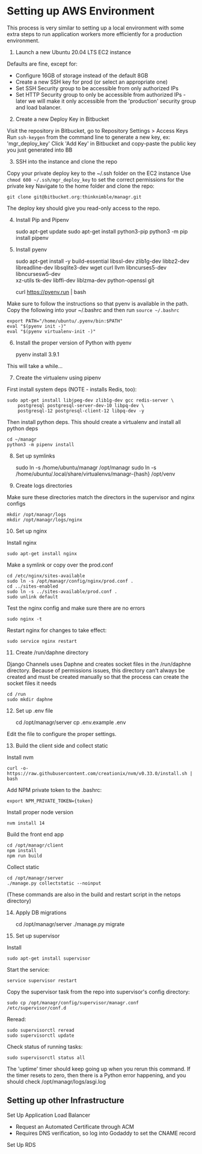# Setting up AWS Environment

This process is very similar to setting up a local environment with some extra steps to run application workers more efficiently for a production environment.

1. Launch a new Ubuntu 20.04 LTS EC2 instance

Defaults are fine, except for:
 - Configure 16GB of storage instead of the default 8GB
 - Create a new SSH key for prod (or select an appropriate one)
 - Set SSH Security group to be accessible from only authorized IPs
 - Set HTTP Security group to only be accessible from authorized IPs - later we will make it only accessible from the 'production' security group and load balancer.

2. Create a new Deploy Key in Bitbucket

Visit the repository in Bitbucket, go to Repository Settings > Access Keys
Run `ssh-keygen` from the command line to generate a new key, ex: 'mgr_deploy_key'
Click 'Add Key' in Bitbucket and copy-paste the public key you just generated into BB

3. SSH into the instance and clone the repo

Copy your private deploy key to the ~/.ssh folder on the EC2 instance
Use `chmod 600 ~/.ssh/mgr_deploy_key` to set the correct permissions for the private key
Navigate to the home folder and clone the repo:

    git clone git@bitbucket.org:thinknimble/managr.git

The deploy key should give you read-only access to the repo.

4. Install Pip and Pipenv

    sudo apt-get update
    sudo apt-get install python3-pip
    python3 -m pip install pipenv

5. Install pyenv

    sudo apt-get install -y build-essential libssl-dev zlib1g-dev libbz2-dev \
    libreadline-dev libsqlite3-dev wget curl llvm libncurses5-dev libncursesw5-dev \
    xz-utils tk-dev libffi-dev liblzma-dev python-openssl git

    curl https://pyenv.run | bash

Make sure to follow the instructions so that pyenv is available in the path. Copy the following into your ~/.bashrc and then run `source ~/.bashrc`

    export PATH="/home/ubuntu/.pyenv/bin:$PATH"
    eval "$(pyenv init -)"
    eval "$(pyenv virtualenv-init -)"

6. Install the proper version of Python with pyenv

    pyenv install 3.9.1

This will take a while...

7. Create the virtualenv using pipenv

First install system deps (NOTE - installs Redis, too):

    sudo apt-get install libjpeg-dev zlib1g-dev gcc redis-server \
        postgresql postgresql-server-dev-10 libpq-dev \
        postgresql-12 postgresql-client-12 libpq-dev -y

Then install python deps. This should create a virtualenv and install all python deps

    cd ~/managr
    python3 -m pipenv install

8. Set up symlinks

    sudo ln -s /home/ubuntu/managr /opt/managr
    sudo ln -s /home/ubuntu/.local/share/virtualenvs/managr-{hash} /opt/venv

9. Create logs directories

Make sure these directories match the directors in the supervisor and nginx configs

    mkdir /opt/managr/logs
    mkdir /opt/managr/logs/nginx

10. Set up nginx

Install nginx

    sudo apt-get install nginx

Make a symlink or copy over the prod.conf

    cd /etc/nginx/sites-available
    sudo ln -s /opt/managr/config/nginx/prod.conf .
    cd ../sites-enabled
    sudo ln -s ../sites-available/prod.conf .
    sudo unlink default

Test the nginx config and make sure there are no errors

    sudo nginx -t

Restart nginx for changes to take effect:

    sudo service nginx restart


11. Create /run/daphne directory

Django Channels uses Daphne and creates socket files in the /run/daphne directory. Because of permissions issues, this directory can't always be created and must be created manually so that the process can create the socket files it needs

    cd /run
    sudo mkdir daphne

12. Set up .env file

    cd /opt/managr/server
    cp .env.example .env

Edit the file to configure the proper settings.

13. Build the client side and collect static

Install nvm

    curl -o- https://raw.githubusercontent.com/creationix/nvm/v0.33.0/install.sh | bash

Add NPM private token to the .bashrc:

    export NPM_PRIVATE_TOKEN={token}

Install proper node version

    nvm install 14

Build the front end app

    cd /opt/managr/client
    npm install
    npm run build

Collect static

    cd /opt/managr/server
    ./manage.py collectstatic --noinput

(These commands are also in the build and restart script in the netops directory)

14. Apply DB migrations

    cd /opt/managr/server
    ./manage.py migrate

15. Set up supervisor

Install

    sudo apt-get install supervisor

Start the service:

    service supervisor restart

Copy the supervisor task from the repo into supervisor's config directory:

    sudo cp /opt/managr/config/supervisor/managr.conf /etc/supervisor/conf.d

Reread:

    sudo supervisorctl reread
    sudo supervisorctl update

Check status of running tasks:

    sudo supervisorctl status all

The 'uptime' timer should keep going up when you rerun this command. If the timer resets to zero, then there is a Python error happening, and you should check /opt/managr/logs/asgi.log


## Setting up other Infrastructure

Set Up Application Load Balancer
 - Request an Automated Certificate through ACM
 - Requires DNS verification, so log into Godaddy to set the CNAME record

Set Up RDS
